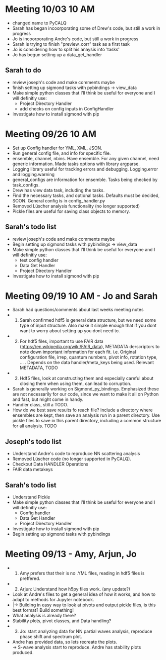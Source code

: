# Meeting 10/03 10 AM
- changed name to PyCALQ
- Sarah has began incoorporating some of Drew's code, but still a work in progress
- Jo is incoorporating Andre's code, but still a work in progress
- Sarah is trying to finish "preview_corr" task as a first task
- Jo is considering how to split his anaysis into 'tasks'
- Jo has begun setting up a data_get_handler

## Sarah to do
- review joseph's code and make comments maybe
- finish setting up sigmond tasks with pybindings -> view_data
- Make simple python classes that I’ll think be useful for everyone and I will definitly use:
  - Project Directory Handler
  - add checks on config inputs in ConfigHandler
- Investigate how to install sigmond with pip

# Meeting 09/26 10 AM
-  Set up Config handler for YML, XML, JSON.
-  Run general config file, and info for specific file.
-  ensemble, channel, nbins. Have ensemble. For any given channel, need generic information. Made tasks options with library argparse.
-  Logging library useful for tracking errors and debugging.  Logging.error and logging.warning
-  general_configs are information for ensemble. Tasks being checked by task_configs.
-  Drew has view data task, including the tasks.
-  Find the necessary tasks, and optional tasks. Defaults must be decided, SOON. General config is in config_handler.py
-  Removed Lüscher analysis functionality (no longer supported)
-  Pickle files are useful for saving class objects to memory.

## Sarah's todo list
- review joseph's code and make comments maybe
- Begin setting up sigmond tasks with pybindings -> view_data
- Make simple python classes that I’ll think be useful for everyone and I will definitly use:
  - test config handler 
  - Data Get Handler
  - Project Directory Handler
- Investigate how to install sigmond with pip

# Meeting 09/19 10 AM - Jo and Sarah
- Sarah had questions/comments about last weeks meeting notes
- 1. Sarah confirmed hdf5 is general data structure, but we need some type of input structure. Also make it simple enough that if you dont want to worry about setting up you dont need to.
- 2. For hdf5 files, important to use FAIR data (https://en.wikipedia.org/wiki/FAIR_data), METADATA derscriptors to note down important information for each fit. i.e. Original configuration file, irrep, quantum numbers, pivot info, rotation type, ... . Depends on the data handler/meta_keys being used. Relevant METADATA,  TODO 
- 2. Hdf5 files, look at constructing them and especially careful about closing them when using them, can lead to corruption. 
- Sarah is generally working on Sigmond_py_bindings. Emphasized these are not necessarily for our code, since we want to make it all on Python and fast, but might come in handy.
- Handler class, still a TODO. 
- How do we best save results fo reach file? Include a directory where ensembles are kept, then save an analysis run in a parent directory. Use pickle files to save in this parent directory, including a common structure for all analysis. TODO

## Joseph's todo list
- Understand Andre's code to reproduce NN scattering analysis
- Removed Lüscher code (no longer supported in PyCALQ).
- Checkout Data HANDLER Operations
- FAIR data metakeys

## Sarah's todo list
- Understand Pickle
- Make simple python classes that I’ll think be useful for everyone and I will definitly use:
  - Config handler
  - Data Get Handler
  - Project Directory Handler
- Investigate how to install sigmond with pip
- Begin setting up sigmond tasks with pybindings


# Meeting 09/13 - Amy, Arjun, Jo
- 1. Amy prefers that their is no .YML files, reading in hdf5 files is preffered. 
- 2. Arjun: Understand how h5py files work. (any update?)
- Look at Andre's files to get a general idea of how it works, and how to adapt to methods for Jupyter notebook.
- |-> Building in easy way to look at pivots and output pickle files, is this best format? Build something!
- What analysis is already there?
- Stability plots, pivot classes, and Data handling?
- 3. Jo: start analyzing data for NN partial waves analysis, reproduce phase shift and spectrum plot.
- Andre has provided data, so lets recreate the plots.  
  -> S-wave analysis start to reproduce. Andre has stability plots produced.

  
